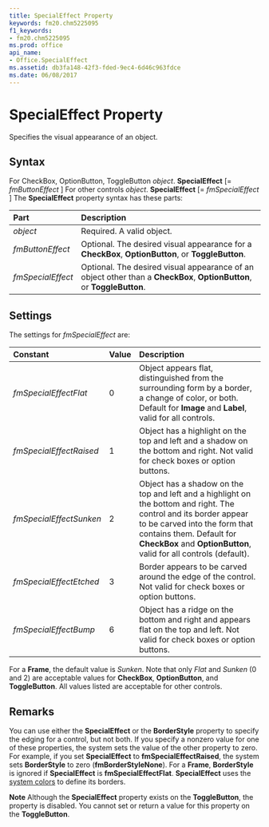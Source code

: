 ```yaml
---
title: SpecialEffect Property
keywords: fm20.chm5225095
f1_keywords:
- fm20.chm5225095
ms.prod: office
api_name:
- Office.SpecialEffect
ms.assetid: db3fa148-42f3-fded-9ec4-6d46c963fdce
ms.date: 06/08/2017
---
```



# SpecialEffect Property



Specifies the visual appearance of an object.

## Syntax

For CheckBox, OptionButton, ToggleButton _object_. **SpecialEffect** [= _fmButtonEffect_ ]
For other controls _object_. **SpecialEffect** [= _fmSpecialEffect_ ]
The  **SpecialEffect** property syntax has these parts:


|Part|Description|
|:-----|:-----|
| _object_|Required. A valid object.|
| _fmButtonEffect_|Optional. The desired visual appearance for a  **CheckBox**, **OptionButton**, or **ToggleButton**.|
| _fmSpecialEffect_|Optional. The desired visual appearance of an object other than a  **CheckBox**, **OptionButton**, or **ToggleButton**.|

## Settings
The settings for  _fmSpecialEffect_ are:


|Constant|Value|Description|
|:-----|:-----|:-----|
| _fmSpecialEffectFlat_|0|Object appears flat, distinguished from the surrounding form by a border, a change of color, or both. Default for  **Image** and **Label**, valid for all controls.|
| _fmSpecialEffectRaised_|1|Object has a highlight on the top and left and a shadow on the bottom and right. Not valid for check boxes or option buttons.|
| _fmSpecialEffectSunken_|2|Object has a shadow on the top and left and a highlight on the bottom and right. The control and its border appear to be carved into the form that contains them. Default for  **CheckBox** and **OptionButton**, valid for all controls (default).|
| _fmSpecialEffectEtched_|3|Border appears to be carved around the edge of the control. Not valid for check boxes or option buttons.|
| _fmSpecialEffectBump_|6|Object has a ridge on the bottom and right and appears flat on the top and left. Not valid for check boxes or option buttons.|

For a  **Frame**, the default value is _Sunken_.
Note that only  _Flat_ and _Sunken_ (0 and 2) are acceptable values for **CheckBox**, **OptionButton**, and **ToggleButton**. All values listed are acceptable for other controls.

## Remarks

You can use either the  **SpecialEffect** or the **BorderStyle** property to specify the edging for a control, but not both. If you specify a nonzero value for one of these properties, the system sets the value of the other property to zero. For example, if you set **SpecialEffect** to **fmSpecialEffectRaised**, the system sets **BorderStyle** to zero (**fmBorderStyleNone**).
For a  **Frame**, **BorderStyle** is ignored if **SpecialEffect** is **fmSpecialEffectFlat**.
 **SpecialEffect** uses the [system colors](../../Glossary/glossary-vba.md#system-colors) to define its borders.

 **Note**  Although the  **SpecialEffect** property exists on the **ToggleButton**, the property is disabled. You cannot set or return a value for this property on the **ToggleButton**.


